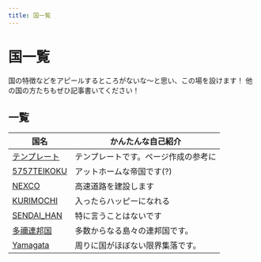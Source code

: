 ```yaml
---
title: 国一覧
---
```


# 国一覧
国の特徴などをアピールするところがないな〜と思い、この場を設けます！
他の国の方たちもぜひ記事書いてください！

## 一覧

| 国名                                       | かんたんな自己紹介             |
| ------------------------------------------ | ------------------------------ |
| [テンプレート](/nation/template)           | テンプレートです。ページ作成の参考に|
| [5757TEIKOKU](/nation/5757TEIKOKU)         | アットホームな帝国です(?)      |
| [NEXCO](/nation/NEXCO)                     | 高速道路を建設します           |
| [KURIMOCHI](/nation/KURIMOCHI)             | 入ったらハッピーになれる       |
| [SENDAI_HAN](/nation/SENDAI_HAN)           | 特に言うことはないです       |
| [多禰連邦国](/nation/Federation_Amatanei)     | 多数からなる島々の連邦国です。 |
| [Yamagata](/nation/YAMAGATA)     | 周りに国がほぼない限界集落です。|
